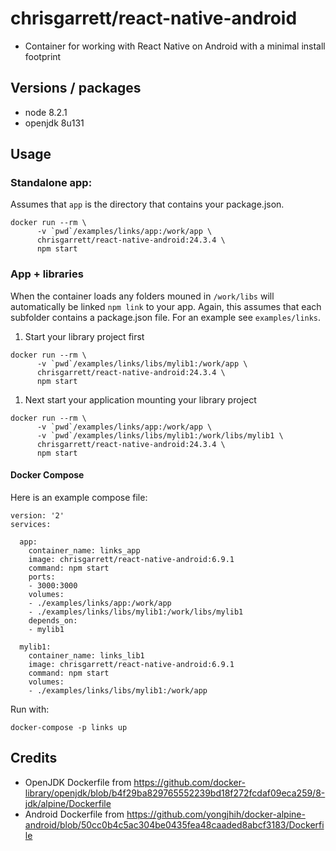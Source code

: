 # chrisgarrett/react-native-android

* Container for working with React Native on Android with a minimal install footprint

## Versions / packages
* node 8.2.1
* openjdk 8u131

## Usage

### Standalone app:

Assumes that `app` is the directory that contains your package.json.
```
docker run --rm \
      -v `pwd`/examples/links/app:/work/app \
      chrisgarrett/react-native-android:24.3.4 \
      npm start
```

### App + libraries

When the container loads any folders mouned in `/work/libs` will automatically
be linked `npm link` to your app. Again, this assumes that each subfolder
contains a package.json file. For an example see `examples/links`.

1. Start your library project first
```
docker run --rm \
      -v `pwd`/examples/links/libs/mylib1:/work/app \
      chrisgarrett/react-native-android:24.3.4 \
      npm start
```

1. Next start your application mounting your library project
```
docker run --rm \
      -v `pwd`/examples/links/app:/work/app \
      -v `pwd`/examples/links/libs/mylib1:/work/libs/mylib1 \
      chrisgarrett/react-native-android:24.3.4 \
      npm start
```

#### Docker Compose

Here is an example compose file:

```
version: '2'
services:

  app:
    container_name: links_app
    image: chrisgarrett/react-native-android:6.9.1
    command: npm start
    ports:
    - 3000:3000
    volumes:
    - ./examples/links/app:/work/app
    - ./examples/links/libs/mylib1:/work/libs/mylib1
    depends_on:
    - mylib1

  mylib1:
    container_name: links_lib1
    image: chrisgarrett/react-native-android:6.9.1
    command: npm start
    volumes:
    - ./examples/links/libs/mylib1:/work/app
```

Run with:
```
docker-compose -p links up
```



## Credits

* OpenJDK Dockerfile from https://github.com/docker-library/openjdk/blob/b4f29ba829765552239bd18f272fcdaf09eca259/8-jdk/alpine/Dockerfile
* Android Dockerfile from https://github.com/yongjhih/docker-alpine-android/blob/50cc0b4c5ac304be0435fea48caaded8abcf3183/Dockerfile
